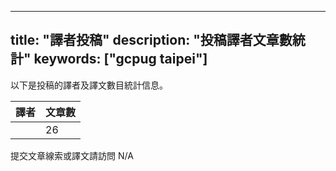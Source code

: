 
---
title: "譯者投稿"
description: "投稿譯者文章數統計"
keywords: ["gcpug taipei"]
---

以下是投稿的譯者及譯文數目統計信息。

| 譯者 | 文章數 |
| ---- | ---- |
| | 26|

提交文章線索或譯文請訪問 N/A
